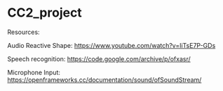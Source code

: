 # CC2_project

Resources:

Audio Reactive Shape:
https://www.youtube.com/watch?v=IiTsE7P-GDs

Speech recognition:
https://code.google.com/archive/p/ofxasr/

Microphone Input:
https://openframeworks.cc/documentation/sound/ofSoundStream/
